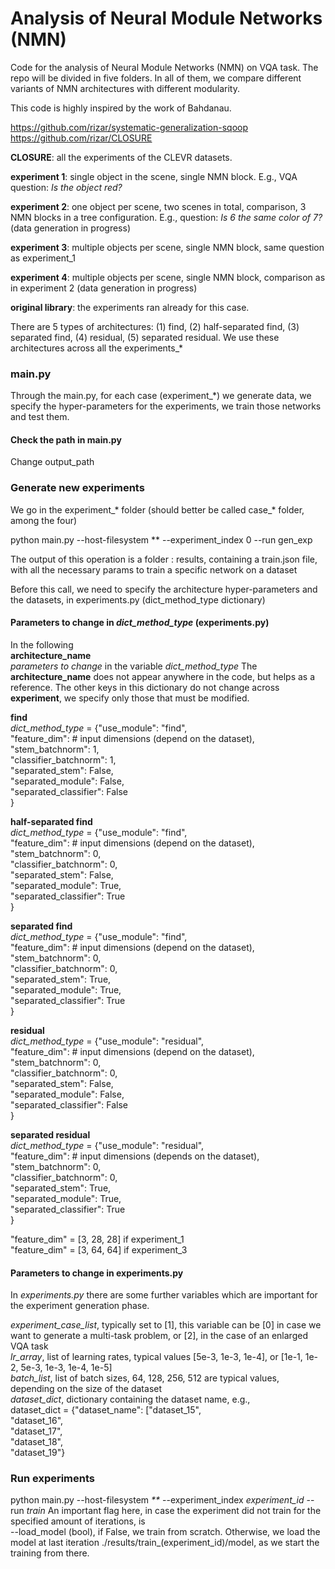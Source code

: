 # Analysis of Neural Module Networks (NMN)
Code for the analysis of Neural Module Networks (NMN) on VQA task. 
The repo will be divided in five folders. In all of them, we compare different variants of NMN architectures with different modularity.

This code is highly inspired by the work of Bahdanau. 

https://github.com/rizar/systematic-generalization-sqoop 
https://github.com/rizar/CLOSURE


**CLOSURE**: all the experiments of the CLEVR datasets.

**experiment 1**: single object in the scene, single NMN block. E.g., VQA question: _Is the object red?_  

**experiment 2**: one object per scene, two scenes in total, comparison, 3 NMN blocks in a tree configuration. 
E.g., question: _Is 6 the same color of 7?_ (data generation in progress)

**experiment 3**: multiple objects per scene, single NMN block, same question as experiment_1  

**experiment 4**: multiple objects per scene, single NMN block,
comparison as in experiment 2 (data generation in progress)

**original library**: the experiments ran already for this case.

There are 5 types of architectures: (1) find, (2) half-separated find, (3) separated find, (4) residual, (5) separated residual. We use these architectures across all the experiments_* 

### main.py
Through the main.py, for each case (experiment_*) we generate data, we specify the hyper-parameters for the experiments, we train those networks and test them.

#### Check the path in main.py
Change output_path

### Generate new experiments
We go in the experiment_* folder (should better be called case_* folder, among the four) 

python main.py --host-filesystem ** --experiment_index 0 --run gen_exp

The output of this operation is a folder : results, containing a train.json file, with all the necessary params to train a specific network on a dataset

Before this call, we need to specify the architecture hyper-parameters and the datasets, in experiments.py (dict_method_type dictionary) 

#### Parameters to change in _dict_method_type_ (experiments.py)
In the following   
**architecture_name**  
 _parameters to change_ in the variable _dict_method_type_
The **architecture_name** does not appear anywhere in the code, but helps as a reference.
The other keys in this dictionary do not change across **experiment**, we specify only those that must be modified.

**find**  
_dict_method_type_ = {"use_module": "find",  
                         "feature_dim": # input dimensions (depend on the dataset),  
                              "stem_batchnorm": 1,  
                              "classifier_batchnorm": 1,  
                              "separated_stem": False,   
                              "separated_module": False,  
                              "separated_classifier": False  
                             }
                             
**half-separated find**  
_dict_method_type_ = {"use_module": "find",  
                                             "feature_dim": # input dimensions (depend on the dataset),  
                                             "stem_batchnorm": 0,  
                                             "classifier_batchnorm": 0,  
                                             "separated_stem": False,  
                                             "separated_module": True,  
                                             "separated_classifier": True  
                                            }  
                                                                         
**separated find**  
_dict_method_type_ = {"use_module": "find",  
                                        "feature_dim": # input dimensions (depend on the dataset),  
                                        "stem_batchnorm": 0,  
                                        "classifier_batchnorm": 0,   
                                        "separated_stem": True,  
                                        "separated_module": True,  
                                        "separated_classifier": True  
                                        }  
                             
**residual**   
_dict_method_type_ = {"use_module": "residual",  
                                  "feature_dim": # input dimensions (depend on the dataset),  
                                  "stem_batchnorm": 0,  
                                  "classifier_batchnorm": 0,  
                                  "separated_stem": False,  
                                  "separated_module": False,  
                                  "separated_classifier": False  
                                 }  
                                 
**separated residual**   
_dict_method_type_ = {"use_module": "residual",  
                                            "feature_dim": # input dimensions (depends on the dataset),    
                                            "stem_batchnorm": 0,  
                                            "classifier_batchnorm": 0,  
                                            "separated_stem": True,  
                                            "separated_module": True,  
                                            "separated_classifier": True  
                                           }  

"feature_dim" = [3, 28, 28] if experiment_1  
"feature_dim" = [3, 64, 64] if experiment_3  

#### Parameters to change in experiments.py
In _experiments.py_ there are some further variables which are important for the experiment generation phase.  

_experiment_case_list_, typically set to [1], this variable can be [0] in case we want to generate a multi-task problem, or [2], in the case of an enlarged VQA task    
_lr_array_, list of learning rates, typical values [5e-3, 1e-3, 1e-4], or [1e-1, 1e-2, 5e-3, 1e-3, 1e-4, 1e-5]    
_batch_list_, list of batch sizes, 64, 128, 256, 512 are typical values, depending on the size of the dataset    
_dataset_dict_, dictionary containing the dataset name, e.g.,   
dataset_dict = {"dataset_name": ["dataset_15",  
                                 "dataset_16",  
                                 "dataset_17",  
                                 "dataset_18",  
                                 "dataset_19"}  
       
### Run experiments 
python main.py --host-filesystem _**_ --experiment_index _experiment_id_ --run _train_ 
An important flag here, in case the experiment did not train for the specified amount of iterations, is    
--load_model (bool), if False, we train from scratch. Otherwise, we load the model at last iteration ./results/train_(experiment_id)/model, as we start the training from there.



